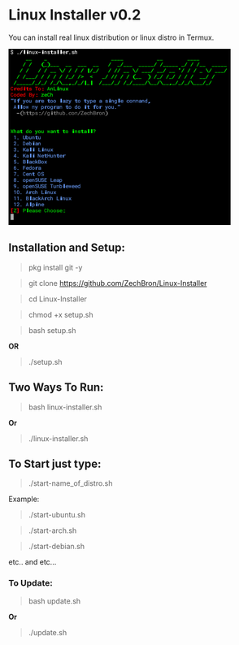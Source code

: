 # Linux Installer v0.2
You can install real linux distribution or linux distro in Termux.

![Linux Installer By AnLinux coded-by-zech](https://github.com/ZechBron/Linux-Installer/blob/linux-installer-images/Linux%20Installer%20By%20AnLinux%20coded-by-zech.png)

## Installation and Setup:
> pkg install git -y

> git clone https://github.com/ZechBron/Linux-Installer

> cd Linux-Installer

> chmod +x setup.sh

> bash setup.sh

__OR__

> ./setup.sh

## Two Ways To Run:
> bash linux-installer.sh

__Or__

> ./linux-installer.sh

## To Start just type:
> ./start-name_of_distro.sh

Example:

> ./start-ubuntu.sh

> ./start-arch.sh

> ./start-debian.sh

etc.. and etc...

### To Update:
> bash update.sh

__Or__

> ./update.sh
